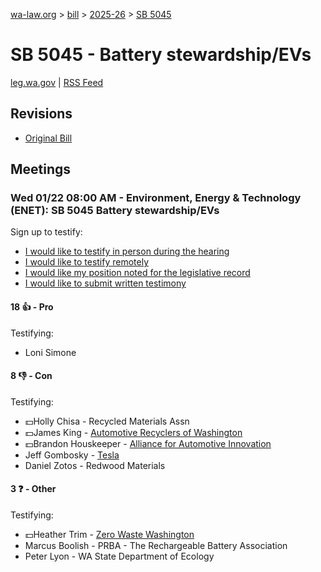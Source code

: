 [wa-law.org](/) > [bill](/bill/) > [2025-26](/bill/2025-26/) > [SB 5045](/bill/2025-26/sb/5045/)

# SB 5045 - Battery stewardship/EVs
[leg.wa.gov](https://app.leg.wa.gov/billsummary?BillNumber=5045&Year=2025&Initiative=false) | [RSS Feed](./rss.xml)

## Revisions
* [Original Bill](1/)

## Meetings
### Wed 01/22 08:00 AM - Environment, Energy & Technology (ENET): SB 5045 Battery stewardship/EVs
Sign up to testify:
* [I would like to testify in person during the hearing](https://app.leg.wa.gov/csi/Testifier/Add?chamber=House&mId=32453&aId=161928&caId=24949&tId=1)
* [I would like to testify remotely](https://app.leg.wa.gov/csi/Testifier/Add?chamber=House&mId=32453&aId=161928&caId=24949&tId=2)
* [I would like my position noted for the legislative record](https://app.leg.wa.gov/csi/Testifier/Add?chamber=House&mId=32453&aId=161928&caId=24949&tId=3)
* [I would like to submit written testimony](https://app.leg.wa.gov/csi/Testifier/Add?chamber=House&mId=32453&aId=161928&caId=24949&tId=4)

#### 18 👍 - Pro
Testifying:
* Loni Simone

#### 8 👎 - Con
Testifying:
* 💵Holly Chisa - Recycled Materials Assn
* 💵James King - [Automotive Recyclers of Washington](/org/automotive_recyclers_of_washington/)
* 💵Brandon Houskeeper - [Alliance for Automotive Innovation](/org/alliance_for_automotive_innovation/)
* Jeff Gombosky - [Tesla](/org/tesla/)
* Daniel Zotos - Redwood Materials

#### 3 ❓ - Other
Testifying:
* 💵Heather Trim - [Zero Waste Washington](/org/zero_waste_washington/)
* Marcus Boolish - PRBA - The Rechargeable Battery Association
* Peter Lyon - WA State Department of Ecology
